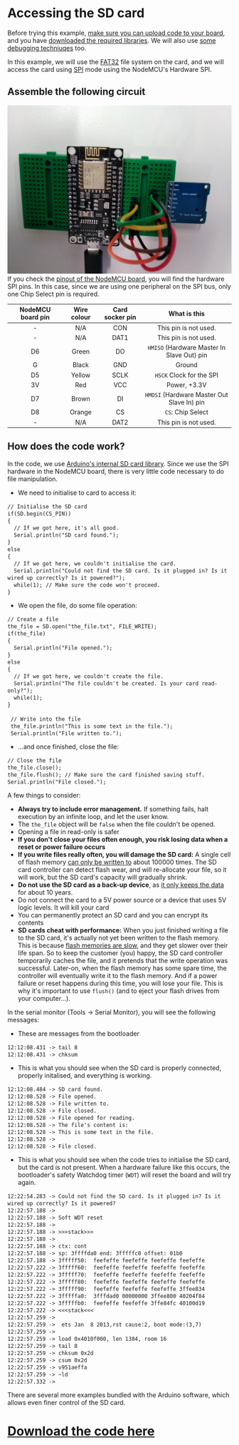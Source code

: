 # Accessing the SD card

Before trying this example, [make sure you can upload code to your board](getting_started.md), and you have [downloaded the required libraries](arduino.md). We will also use [some debugging techniuqes](debug.md) too.

In this example, we will use the [FAT32](https://support.microsoft.com/en-us/help/154997/description-of-the-fat32-file-system) file system on the card, and we will access the card using [SPI](glossary.md) mode using the NodeMCU's Hardware SPI.  

## Assemble the following circuit
![sd_assembled](images/sd_assembled.jpg)
If you check the [pinout of the NodeMCU board](nodemcu_intro.md), you will find the hardware SPI pins. In this case, since we are using one peripheral on the SPI bus, only one Chip Select pin is required.

| NodeMCU board pin | Wire colour | Card socker pin | What is this |
|:------------:|:------------:|:---------:|:--------:|
| - | N/A | CON | This pin is not used. |
| - | N/A | DAT1 | This pin is not used. |
| D6 | Green | DO | `HMISO` (Hardware Master In Slave Out) pin |
| G | Black | GND | Ground |
| D5 | Yellow | SCLK | `HSCK` Clock for the SPI |
| 3V | Red | VCC | Power, +3.3V |
| D7 | Brown | DI | `HMOSI` (Hardware Master Out Slave In) pin |
| D8 | Orange | CS | `CS`: Chip Select |
| - | N/A | DAT2 | This pin is not used. |

## How does the code work?

In the code, we use [Arduino's internal SD card library](https://www.arduino.cc/en/Reference/SD). Since we use the SPI hardware in the NodeMCU board, there is very little code necessary to do file manipulation.

- We need to initialise to card to access it:
```
// Initialise the SD card
if(SD.begin(CS_PIN))
{
  // If we got here, it's all good.
  Serial.println("SD card found.");
}
else
{
  // If we got here, we couldn't initialise the card.
  Serial.println("Could not find the SD card. Is it plugged in? Is it wired up correctly? Is it powered?");
  while(1); // Make sure the code won't proceed.
}
```
- We open the file, do some file operation:
```
// Create a file
the_file = SD.open("the_file.txt", FILE_WRITE);
if(the_file)
{
  Serial.println("File opened.");
}
else
{
  // If we got here, we couldn't create the file.
  Serial.println("The file couldn't be created. Is your card read-only?");
  while(1);
}

 // Write into the file
 the_file.println("This is some text in the file.");
 Serial.println("File written to.");
```
- ...and once finished, close the file:
```
// Close the file
the_file.close();
the_file.flush(); // Make sure the card finished saving stuff.
Serial.println("File closed.");
```

A few things to consider:

- **Always try to include error management.**
If something fails, halt execution by an infinite loop, and let the user know.
- The `the_file` object will be `false` when the file couldn't be opened.
- Opening a file in read-only is safer
- **If you don't close your files often enough, you risk losing data when a reset or power failure occurs**
- **If you write files really often, you will damage the SD card:**
A single cell of flash memory [can only be written to](http://www.ni.com/product-documentation/10126/en/) about 100000 times. The SD card controller can detect flash wear, and will re-allocate your file, so it will work, but the SD card's capacity will gradually shrink.
- **Do not use the SD card as a back-up device**, as [it only keeps the data](http://www.ni.com/product-documentation/10126/en/) for about 10 years.
- Do not connect the card to a 5V power source or a device that uses 5V logic levels. It will kill your card
- You can permanently protect an SD card and you can encrypt its contents
- **SD cards cheat with performance:**
When you just finished writing a file to the SD card, it's actually not yet been written to the flash memory. This is because [flash memories are slow](http://www.ccs.neu.edu/home/pjd/papers/hotstorage09.pdf), and they get slower over their life span. So to keep the customer (you) happy, the SD card controller temporarily caches the file, and it pretends that the write operation was successful. Later-on, when the flash memory has some spare time, the controller will eventually write it to the flash memory. And if a power failure or reset happens during this time, you will lose your file. This is why it's important to use `flush()` (and to eject your flash drives from your computer...).

In the serial monitor (Tools -> Serial Monitor), you will see the following messages:

- These are messages from the bootloader

```
12:12:08.431 -> tail 8
12:12:08.431 -> chksum
```

- This is what you should see when the SD card is properly connected, properly initalised, and everything is working.

```
12:12:08.484 -> SD card found.
12:12:08.528 -> File opened.
12:12:08.528 -> File written to.
12:12:08.528 -> File closed.
12:12:08.528 -> File opened for reading.
12:12:08.528 -> The file's content is:
12:12:08.528 -> This is some text in the file.
12:12:08.528 -> 
12:12:08.528 -> File closed.
```

- This is what you should see when the code tries to initialise the SD card, but the card is not present. When a hardware failure like this occurs, the bootloader's safety Watchdog timer (`WDT`) will reset the board and will try again.

```
12:22:54.283 -> Could not find the SD card. Is it plugged in? Is it wired up correctly? Is it powered?
12:22:57.188 -> 
12:22:57.188 -> Soft WDT reset
12:22:57.188 -> 
12:22:57.188 -> >>>stack>>>
12:22:57.188 -> 
12:22:57.188 -> ctx: cont
12:22:57.188 -> sp: 3ffffda0 end: 3fffffc0 offset: 01b0
12:22:57.188 -> 3fffff50:  feefeffe feefeffe feefeffe feefeffe  
12:22:57.222 -> 3fffff60:  feefeffe feefeffe feefeffe feefeffe  
12:22:57.222 -> 3fffff70:  feefeffe feefeffe feefeffe feefeffe  
12:22:57.222 -> 3fffff80:  feefeffe feefeffe feefeffe feefeffe  
12:22:57.222 -> 3fffff90:  feefeffe feefeffe feefeffe 3ffee834  
12:22:57.222 -> 3fffffa0:  3fffdad0 00000000 3ffee800 40204f84  
12:22:57.222 -> 3fffffb0:  feefeffe feefeffe 3ffe84fc 40100d19  
12:22:57.222 -> <<<stack<<<
12:22:57.259 -> 
12:22:57.259 ->  ets Jan  8 2013,rst cause:2, boot mode:(3,7)
12:22:57.259 -> 
12:22:57.259 -> load 0x4010f000, len 1384, room 16 
12:22:57.259 -> tail 8
12:22:57.259 -> chksum 0x2d
12:22:57.259 -> csum 0x2d
12:22:57.259 -> v951aeffa
12:22:57.259 -> ~ld
12:22:57.332 -> 
```
There are several more examples bundled with the Arduino software, which allows even finer control of the SD card.

# [Download the code here](arduino_code_files/sd_card/sd_card.ino)
